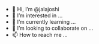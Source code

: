 - 👋 Hi, I’m @jalajoshi
- 👀 I’m interested in ...
- 🌱 I’m currently learning ...
- 💞️ I’m looking to collaborate on ...
- 📫 How to reach me ...

<!---
jalajoshi/jalajoshi is a ✨ special ✨ repository because its `README.md` (this file) appears on your GitHub profile.
You can click the Preview link to take a look at your changes.
--->
